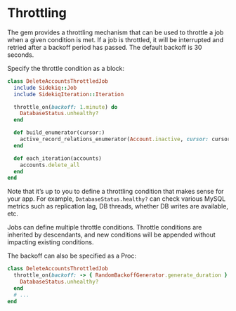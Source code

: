 # Throttling

The gem provides a throttling mechanism that can be used to throttle a job when a given condition is met.
If a job is throttled, it will be interrupted and retried after a backoff period has passed.
The default backoff is 30 seconds.

Specify the throttle condition as a block:

```ruby
class DeleteAccountsThrottledJob
  include Sidekiq::Job
  include SidekiqIteration::Iteration

  throttle_on(backoff: 1.minute) do
    DatabaseStatus.unhealthy?
  end

  def build_enumerator(cursor:)
    active_record_relations_enumerator(Account.inactive, cursor: cursor)
  end

  def each_iteration(accounts)
    accounts.delete_all
  end
end
```

Note that it’s up to you to define a throttling condition that makes sense for your app.
For example, `DatabaseStatus.healthy?` can check various MySQL metrics such as replication lag, DB threads, whether DB writes are available, etc.

Jobs can define multiple throttle conditions. Throttle conditions are inherited by descendants, and new conditions will be appended without impacting existing conditions.

The backoff can also be specified as a Proc:

```ruby
class DeleteAccountsThrottledJob
  throttle_on(backoff: -> { RandomBackoffGenerator.generate_duration } ) do
    DatabaseStatus.unhealthy?
  end
  # ...
end
```

